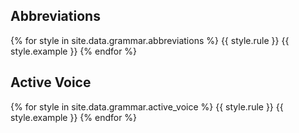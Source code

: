 ## Abbreviations
{% for style in site.data.grammar.abbreviations %}
{{ style.rule }}
{{ style.example }}
{% endfor %}

## Active Voice
{% for style in site.data.grammar.active_voice %}
{{ style.rule }}
{{ style.example }}
{% endfor %}
